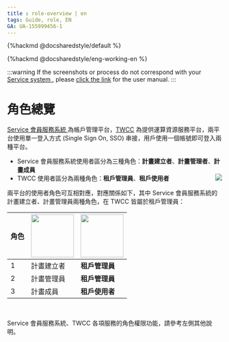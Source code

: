 ```yaml
---
title : role-overview | en
tags: Guide, role, EN
GA: UA-155999456-1
---
```


{%hackmd @docsharedstyle/default %}

{%hackmd @docsharedstyle/eng-working-en %}

:::warning
<i class="fa fa-bullhorn" aria-hidden="true"></i> If the screenshots or process do not correspond with your [<ins>Service system <i class="fa fa-question-circle fa-question-circle-for-service" aria-hidden="true"></i></ins>](https://man.twcc.ai/@twsdocs/howto-service-access-service-zh), please <i class="fa fa-sign-out" aria-hidden="true"></i> [<ins>click the link</ins>](https://man.twcc.ai/@twsdocs/role-overview-en) for the user manual.
:::

# 角色總覽

<style>
.TwccLogo{
width: 100px;
}
.IserviceLogo{
width: 100px;
}
.fa-arrow-circle-left{font-size:22px}
</style>

[Service 會員服務系統 <i class="fa fa-question-circle fa-question-circle-for-service" aria-hidden="true"></i>](https://man.twcc.ai/@twsdocs/howto-service-access-service-zh) 為帳戶管理平台，[<ins>TWCC</ins>](https://www.twcc.ai/) 為提供運算資源服務平台，兩平台使用單一登入方式 (Single Sign On, SSO) 串接，用戶使用一個帳號即可登入兩種平台。

- Service 會員服務系統使用者區分為三種角色：**計畫建立者**、**計畫管理者**、**計畫成員** 
- TWCC 使用者區分為兩種角色：**租戶管理員**、**租戶使用者**
  &emsp; &emsp; &emsp;&emsp; &emsp; &emsp; ![](https://cos.twcc.ai/SYS-MANUAL/uploads/upload_dc0a3db372403d2e28254f2250b25107.png)

兩平台的使用者角色可互相對應，對應關係如下，其中 Service 會員服務系統的計畫建立者、計畫管理員兩種角色，在 TWCC 皆屬於租戶管理員： 

|角色|  [<img class = "IserviceLogo" src="https://cos.twcc.ai/SYS-MANUAL/uploads/upload_34539fbb32a6492f8fb9acfd3a1fd4cf.png" alt="">](https://iservice.nchc.org.tw/nchc_service/index.php) | [<img class = "TwccLogo" src="https://cos.twcc.ai/SYS-MANUAL/uploads/upload_37a176a14aad4b6919b50a13c355774d.jpg" alt="">](https://www.twcc.ai/)|
| -------- | -------- |-------- |
|  1  | 計畫建立者    |**租戶管理員**|
|  2  |  計畫管理員   |**租戶管理員**|
|  3  |   計畫成員   |**租戶使用者** |

<br>

<i class="fa fa-arrow-circle-left" aria-hidden="true"></i> Service 會員服務系統、TWCC 各項服務的角色權限功能，請參考左側其他說明。













